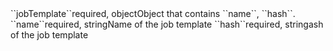 <tr><td>``jobTemplate``</td><td>required, object</td><td>Object that contains ``name``, ``hash``.</td><td></td><td></td></tr>
<tr><td style="padding-left:20px;">``name``</td><td>required, string</td><td>Name of the job template</td><td></td><td></td></tr>
<tr><td style="padding-left:20px;">``hash``</td><td>required, string</td><td>ash of the job template</td><td></td><td></td></tr>

